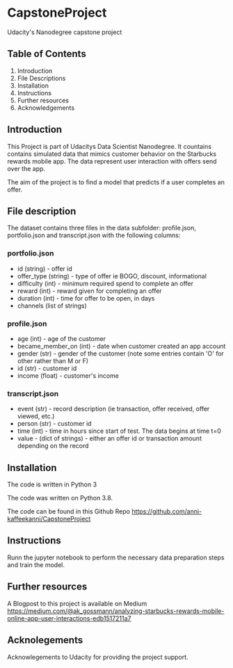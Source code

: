# CapstoneProject
Udacity's Nanodegree capstone project

## Table of Contents

1. Introduction
2. File Descriptions
3. Installation
4. Instructions
5. Further resources
6. Acknowledgements
    
## Introduction
This Project is part of Udacitys Data Scientist Nanodegree. It countains contains simulated data that mimics customer behavior on the Starbucks rewards mobile app. The data represent user interaction with offers send over the app. 

The aim of the project is to find a model that predicts if a user completes an offer. 

## File description

The dataset contains three files in the data subfolder: profile.json, portfolio.json and  transcript.json with the following columns:

### portfolio.json

- id (string) - offer id
- offer_type (string) - type of offer ie BOGO, discount, informational
- difficulty (int) - minimum required spend to complete an offer
- reward (int) - reward given for completing an offer
- duration (int) - time for offer to be open, in days
- channels (list of strings)

### profile.json

- age (int) - age of the customer
- became_member_on (int) - date when customer created an app account
- gender (str) - gender of the customer (note some entries contain 'O' for other rather than M or F)
- id (str) - customer id
- income (float) - customer's income

### transcript.json

- event (str) - record description (ie transaction, offer received, offer viewed, etc.)
- person (str) - customer id
- time (int) - time in hours since start of test. The data begins at time t=0
- value - (dict of strings) - either an offer id or transaction amount depending on the record

## Installation 

The code is written in Python 3

The code was written on Python 3.8.

The code can be found in this Github Repo https://github.com/anni-kaffeekanni/CapstoneProject

## Instructions

Runn the jupyter notebook to perform the necessary data preparation steps and train the model.

## Further resources

A Blogpost to this project is available on Medium https://medium.com/@ak_gossmann/analyzing-starbucks-rewards-mobile-online-app-user-interactions-edb1517211a7

## Acknolegements

Acknowlegements to Udacity for providing the project support. 
